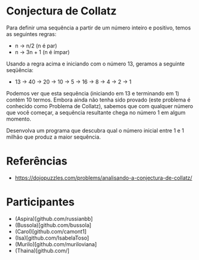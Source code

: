 # Conjectura de Collatz

Para definir uma sequência a partir de um número inteiro e positivo, temos as seguintes regras:

- n → n/2 (n é par)
- n → 3n + 1 (n é ímpar)

Usando a regra acima e iniciando com o número 13, geramos a seguinte seqüência:

- 13 → 40 → 20 → 10 → 5 → 16 → 8 → 4 → 2 → 1

Podemos ver que esta sequência (iniciando em 13 e terminando em 1) contém 10 termos. Embora ainda 
não tenha sido provado (este problema é conhecido como Problema de Collatz), sabemos que com qualquer 
número que você começar, a sequência resultante chega no número 1 em algum momento.

Desenvolva um programa que descubra qual o número inicial entre 1 e 1 milhão que produz a maior sequência.

# Referências
- https://dojopuzzles.com/problems/analisando-a-conjectura-de-collatz/

# Participantes
- (Aspira)[github.com/russianbb]
- (Bussola)[github.com/bussola]
- (Carol)[github.com/camont1]
- (Isa)[github.com/IsabelaToso]
- (Murilo)[github.com/muriloviana]
- (Thaina)[github.com/]